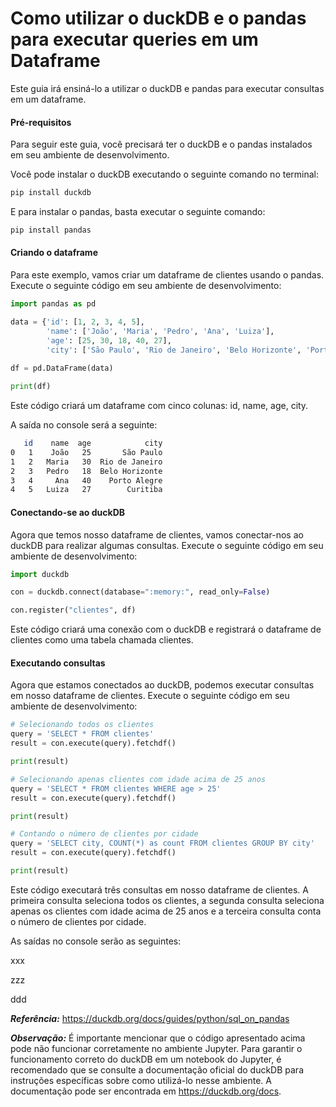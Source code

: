 # Como utilizar o duckDB e o pandas para executar queries em um Dataframe

Este guia irá ensiná-lo a utilizar o duckDB e pandas para executar consultas em um dataframe.

#### Pré-requisitos

Para seguir este guia, você precisará ter o duckDB e o pandas instalados em seu ambiente de desenvolvimento.

Você pode instalar o duckDB executando o seguinte comando no terminal:

```bash
pip install duckdb
```

E para instalar o pandas, basta executar o seguinte comando:

```bash
pip install pandas
```

#### Criando o dataframe

Para este exemplo, vamos criar um dataframe de clientes usando o pandas. Execute o seguinte código em seu ambiente de desenvolvimento:

```python
import pandas as pd

data = {'id': [1, 2, 3, 4, 5],
        'name': ['João', 'Maria', 'Pedro', 'Ana', 'Luiza'],
        'age': [25, 30, 18, 40, 27],
        'city': ['São Paulo', 'Rio de Janeiro', 'Belo Horizonte', 'Porto Alegre', 'Curitiba']}
        
df = pd.DataFrame(data)

print(df)
```

Este código criará um dataframe com cinco colunas: id, name, age, city.

A saída no console será a seguinte:

```bash
   id    name  age            city
0   1    João   25       São Paulo
1   2   Maria   30  Rio de Janeiro
2   3   Pedro   18  Belo Horizonte
3   4     Ana   40    Porto Alegre
4   5   Luiza   27        Curitiba
```

#### Conectando-se ao duckDB

Agora que temos nosso dataframe de clientes, vamos conectar-nos ao duckDB para realizar algumas consultas. Execute o seguinte código em seu ambiente de desenvolvimento:

```python
import duckdb

con = duckdb.connect(database=":memory:", read_only=False)

con.register("clientes", df)
```

Este código criará uma conexão com o duckDB e registrará o dataframe de clientes como uma tabela chamada clientes.

#### Executando consultas

Agora que estamos conectados ao duckDB, podemos executar consultas em nosso dataframe de clientes. Execute o seguinte código em seu ambiente de desenvolvimento:

```python
# Selecionando todos os clientes
query = 'SELECT * FROM clientes'
result = con.execute(query).fetchdf()

print(result)

# Selecionando apenas clientes com idade acima de 25 anos
query = 'SELECT * FROM clientes WHERE age > 25'
result = con.execute(query).fetchdf()

print(result)

# Contando o número de clientes por cidade
query = 'SELECT city, COUNT(*) as count FROM clientes GROUP BY city'
result = con.execute(query).fetchdf()

print(result)
```

Este código executará três consultas em nosso dataframe de clientes. A primeira consulta seleciona todos os clientes, a segunda consulta seleciona apenas os clientes com idade acima de 25 anos e a terceira consulta conta o número de clientes por cidade.

As saídas no console serão as seguintes:

xxx

zzz

ddd


***Referência:*** https://duckdb.org/docs/guides/python/sql_on_pandas

***Observação:*** É importante mencionar que o código apresentado acima pode não funcionar corretamente no ambiente Jupyter. Para garantir o funcionamento correto do duckDB em um notebook do Jupyter, é recomendado que se consulte a documentação oficial do duckDB para instruções específicas sobre como utilizá-lo nesse ambiente. A documentação pode ser encontrada em https://duckdb.org/docs.

